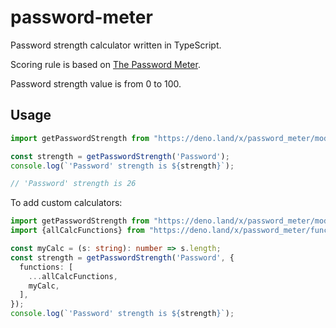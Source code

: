 # password-meter

Password strength calculator written in TypeScript.

Scoring rule is based on [The Password Meter](http://www.passwordmeter.com).

Password strength value is from 0 to 100.

## Usage

```ts
import getPasswordStrength from "https://deno.land/x/password_meter/mod.ts";

const strength = getPasswordStrength('Password');
console.log(`'Password' strength is ${strength}`);

// 'Password' strength is 26 
```

To add custom calculators:

```ts
import getPasswordStrength from "https://deno.land/x/password_meter/mod.ts";
import {allCalcFunctions} from "https://deno.land/x/password_meter/functions.ts";

const myCalc = (s: string): number => s.length;
const strength = getPasswordStrength('Password', {
  functions: [
    ...allCalcFunctions,
    myCalc,
  ],
});
console.log(`'Password' strength is ${strength}`);
```